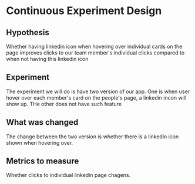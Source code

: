 # Continuous Experiment Design
## Hypothesis
Whether having linkedin icon when hovering over individual cards on the page improves clicks to our team member's individual clicks compared to when not having this linkedin icon

## Experiment
The experiment we will do is have two version of our app. One is when user hover over each member's card on the people's page, a linkedin incon will show up. THe other does not have such feature

## What was changed
The change between the two version is whether there is a linkedin icon shown when hovering over.


## Metrics to measure 
Whether clicks to individual linkedin page chagens.